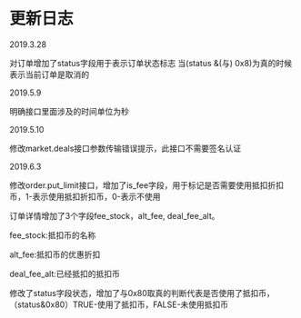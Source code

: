 # 更新日志

2019.3.28

对订单增加了status字段用于表示订单状态标志
当(status &(与) 0x8)为真的时候表示当前订单是取消的

2019.5.9

明确接口里面涉及的时间单位为秒

2019.5.10

修改market.deals接口参数传输错误提示，此接口不需要签名认证

2019.6.3

修改order.put_limit接口，增加了is_fee字段，用于标记是否需要使用抵扣折扣币，1-表示使用抵扣折扣币，0-表示不使用

订单详情增加了3个字段fee_stock，alt_fee, deal_fee_alt。

fee_stock:抵扣币的名称

alt_fee:抵扣币的优惠折扣

deal_fee_alt:已经抵扣的抵扣币

修改了status字段状态，增加了与0x80取真的判断代表是否使用了抵扣币，（status&0x80）TRUE-使用了抵扣币，FALSE-未使用抵扣币
